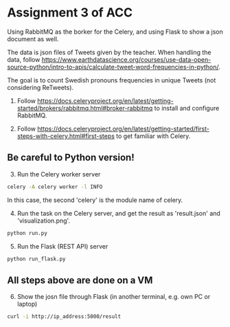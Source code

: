 # Assignment 3 of ACC

Using RabbitMQ as the borker for the Celery, and using Flask to show a json document as well.

The data is json files of Tweets given by the teacher. When handling the data, follow https://www.earthdatascience.org/courses/use-data-open-source-python/intro-to-apis/calculate-tweet-word-frequencies-in-python/.

The goal is to count Swedish pronouns frequencies in unique Tweets (not considering ReTweets).

1. Follow https://docs.celeryproject.org/en/latest/getting-started/brokers/rabbitmq.html#broker-rabbitmq to install and configure RabbitMQ.

2. Follow https://docs.celeryproject.org/en/latest/getting-started/first-steps-with-celery.html#first-steps to get familiar with Celery.

## Be careful to Python version!

3. Run the Celery worker server

```bash
celery -A celery worker -l INFO
```

In this case, the second 'celery' is the module name of celery.

4. Run the task on the Celery server, and get the result as 'result.json' and 'visualization.png'.

```bash
python run.py
```
5. Run the Flask (REST API) server

```bash
python run_flask.py
```

## All steps above are done on a VM

6. Show the josn file through Flask (in another terminal, e.g. own PC or laptop)

```bash
curl -i http://ip_address:5000/result
```
